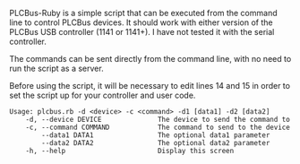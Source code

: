PLCBus-Ruby is a simple script that can be executed from the command line to control PLCBus devices. It should work with either version of the PLCBus USB controller (1141 or 1141+). I have not tested it with the serial controller.

The commands can be sent directly from the command line, with no need to run the script as a server.

Before using the script, it will be necessary to edit lines 14 and 15 in order to set the script up for your controller and user code.

    Usage: plcbus.rb -d <device> -c <command> -d1 [data1] -d2 [data2]
        -d, --device DEVICE              The device to send the command to
        -c, --command COMMAND            The command to send to the device
            --data1 DATA1                The optional data1 parameter
            --data2 DATA2                The optional data2 parameter
        -h, --help                       Display this screen